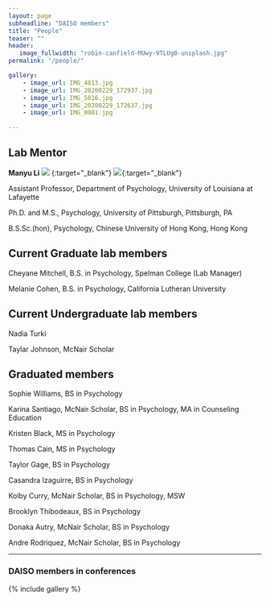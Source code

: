 ```yaml
---
layout: page
subheadline: "DAISO members"
title: "People"
teaser: ""
header:
   image_fullwidth: "robin-canfield-MUwy-9TLUg0-unsplash.jpg"
permalink: "/people/"

gallery:
    - image_url: IMG_4813.jpg
    - image_url: IMG_20200229_172937.jpg
    - image_url: IMG_5816.jpg
    - image_url: IMG_20200229_172637.jpg
    - image_url: IMG_0001.jpg

---
```

## Lab Mentor

**Manyu Li** [<img src="https://cdn.icon-icons.com/icons2/2108/PNG/512/google_scholar_icon_130918.png">](https://scholar.google.com/citations?user=lU50KEgAAAAJ&hl=en&authuser=4) {:target="_blank"} [<img src="https://orcid.org/sites/default/files/images/orcid_16x16.png">](https://orcid.org/0000-0002-8324-5868){:target="_blank"} 

Assistant Professor, Department of Psychology, University of Louisiana at Lafayette

Ph.D. and M.S., Psychology, University of Pittsburgh, Pittsburgh, PA

B.S.Sc.(hon), Psychology, Chinese University of Hong Kong, Hong Kong

## Current Graduate lab members 

Cheyane Mitchell, B.S. in Psychology, Spelman College (Lab Manager)

Melanie Cohen, B.S. in Psychology, California Lutheran University 

## Current Undergraduate lab members 

Nadia Turki

Taylar Johnson, McNair Scholar

## Graduated members

Sophie Williams, BS in Psychology

Karina Santiago, McNair Scholar, BS in Psychology, MA in Counseling Education

Kristen Black, MS in Psychology

Thomas Cain, MS in Psychology

Taylor Gage, BS in Psychology 

Casandra Izaguirre, BS in Psychology

Kolby Curry, McNair Scholar, BS in Psychology, MSW

Brooklyn Thibodeaux, BS in Psychology

Donaka Autry, McNair Scholar, BS in Psychology

Andre Rodriquez, McNair Scholar, BS in Psychology


---
### DAISO members in conferences
{% include gallery %}